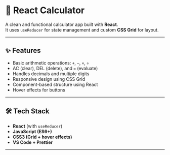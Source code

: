 # 🧮 React Calculator

A clean and functional calculator app built with **React**.  
It uses `useReducer` for state management and custom **CSS Grid** for layout.

---



## ✨ Features

- Basic arithmetic operations: `+`, `–`, `×`, `÷`
- AC (clear), DEL (delete), and `=` (evaluate)
- Handles decimals and multiple digits
- Responsive design using CSS Grid
- Component-based structure using React
- Hover effects for buttons

---

## 🛠️ Tech Stack

- **React** (with `useReducer`)
- **JavaScript (ES6+)**
- **CSS3 (Grid + hover effects)**
- **VS Code + Prettier**

---



